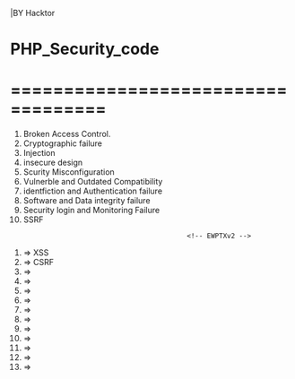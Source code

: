 |BY Hacktor 
# PHP_Security_code

<!-- This project is a personal learning, so you will find errors or disorganization ;) -->
<!-- new list of vulnerabilities. -->
===================================
                                        <!-- OWASP TOP 10 web vulnerabilities -->
====================================
01. Broken Access Control.
02. Cryptographic failure
03. Injection
04. insecure design
05. Scurity Misconfiguration
06. Vulnerble and Outdated Compatibility
07. identfiction and Authentication failure
08. Software and Data integrity failure
09. Security login and Monitoring Failure
10. SSRF
<!-- ===================================== -->
                                                <!-- EWPTXv2 -->
1.  => XSS 
2.  => CSRF
3.  =>
4.  =>
5.  =>
6.  =>
7.  =>
8.  =>
9.  =>
10. =>
11. =>
12. =>
13. =>